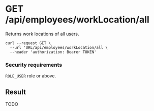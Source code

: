 # GET /api/employees/workLocation/all

Returns work locations of all users.

```
curl --request GET \
  --url 'URL/api/employees/workLocation/all \
  --header 'authorization: Bearer TOKEN'
```

### Security requirements
`ROLE_USER` role or above.

## Result

TODO